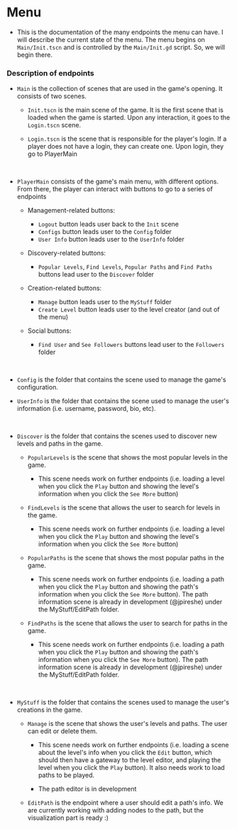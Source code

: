 # Menu

- This is the documentation of the many endpoints the menu can have. I will describe the current state of the menu. The menu begins on `Main/Init.tscn` and is controlled by the `Main/Init.gd` script. So, we will begin there.

### Description of endpoints

- `Main` is the collection of scenes that are used in the game's opening. It consists of two scenes.

  - `Init.tscn` is the main scene of the game. It is the first scene that is loaded when the game is started. Upon any interaction, it goes to the `Login.tscn` scene.

  - `Login.tscn` is the scene that is responsible for the player's login. If a player does not have a login, they can create one. Upon login, they go to PlayerMain

<br/>

- `PlayerMain` consists of the game's main menu, with different options. From there, the player can interact with buttons to go to a series of endpoints

  - Management-related buttons:

    - `Logout` button leads user back to the `Init` scene
    - `Configs` button leads user to the `Config` folder
    - `User Info` button leads user to the `UserInfo` folder

  - Discovery-related buttons:

    - `Popular Levels`, `Find Levels`, `Popular Paths` and `Find Paths` buttons lead user to the `Discover` folder

  - Creation-related buttons:

    - `Manage` button leads user to the `MyStuff` folder
    - `Create Level` button leads user to the level creator (and out of the menu)

  - Social buttons:
    - `Find User` and `See Followers` buttons lead user to the `Followers` folder

<br/>

- `Config` is the folder that contains the scene used to manage the game's configuration.

- `UserInfo` is the folder that contains the scene used to manage the user's information (i.e. username, password, bio, etc).

<br>

- `Discover` is the folder that contains the scenes used to discover new levels and paths in the game.

  - `PopularLevels` is the scene that shows the most popular levels in the game.

    - This scene needs work on further endpoints (i.e. loading a level when you click the `Play` button and showing the level's information when you click the `See More` button)

  - `FindLevels` is the scene that allows the user to search for levels in the game.

    - This scene needs work on further endpoints (i.e. loading a level when you click the `Play` button and showing the level's information when you click the `See More` button)

  - `PopularPaths` is the scene that shows the most popular paths in the game.

    - This scene needs work on further endpoints (i.e. loading a path when you click the `Play` button and showing the path's information when you click the `See More` button). The path information scene is already in development (@jpireshe) under the MyStuff/EditPath folder.

  - `FindPaths` is the scene that allows the user to search for paths in the game.

    - This scene needs work on further endpoints (i.e. loading a path when you click the `Play` button and showing the path's information when you click the `See More` button). The path information scene is already in development (@jpireshe) under the MyStuff/EditPath folder.

<br/>

- `MyStuff` is the folder that contains the scenes used to manage the user's creations in the game.

  - `Manage` is the scene that shows the user's levels and paths. The user can edit or delete them.

    - This scene needs work on further endpoints (i.e. loading a scene about the level's info when you click the `Edit` button, which should then have a gateway to the level editor, and playing the level when you click the `Play` button). It also needs work to load paths to be played.

    - The path editor is in development

  - `EditPath` is the endpoint where a user should edit a path's info. We are currently working with adding nodes to the path, but the visualization part is ready :)
